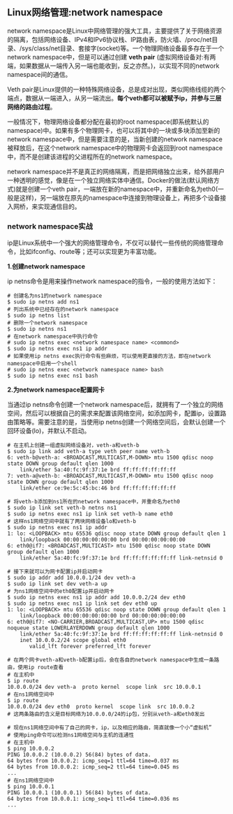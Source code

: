 ## Linux网络管理:network namespace

network namespace是Linux中网络管理的强大工具，主要提供了关于网络资源的隔离，包括网络设备、IPv4和IPv6协议栈、IP路由表，防火墙、/proc/net目录、/sys/class/net目录、套接字(socket)等。一个物理网络设备最多存在于一个network namespace中，但是可以通过创建 **veth pair** (虚拟网络设备对:有两端，如果数据从一端传入另一端也能收到，反之亦然。)，以实现不同的network namespace间的通信。

Veth pair是Linux提供的一种特殊网络设备，总是成对出现，类似网络线缆的两个端点，数据从一端进入，从另一端流出。**每个veth都可以被赋予ip，并参与三层网络的路由过程**。

一般情况下，物理网络设备都分配在最初的root namespace(即系统默认的namespace)中。如果有多个物理网卡，也可以将其中的一块或多块添加至新的network namespace中，但是需要注意的是，当新创建的network namespace被释放后，在这个network namespace中的物理网卡会返回到root namespace中，而不是创建该进程的父进程所在的network namespace。

network namespace并不是真正的网络隔离，而是把网络独立出来，给外部用户一种透明的感觉，像是在一个独立网络实体中通信。Docker的做法(默认网络方式)就是创建一个veth pair，一端放在新的namespace中，并重新命名为eth0(一般是这样)，另一端放在原先的namespace中连接到物理设备上，再把多个设备接入网桥，来实现通信目的。

### network namespace实战

ip是Linux系统中一个强大的网络管理命令，不仅可以替代一些传统的网络管理命令，比如ifconfig、route等；还可以实现更为丰富功能。

**1.创建network namespace**

ip netns命令是用来操作network namespace的指令，一般的使用方法如下：

```
# 创建名为ns1的network namespace
$ sudo ip netns add ns1
# 列出系统中已经存在的network namespace
$ sudo ip netns list
# 删除一个network namespace
$ sudo ip netns ns1
# 在network namespace中执行命令
# sudo ip netns exec <network namespace name> <commond>
$ sudo ip netns exec ns1 ip addr
# 如果使用ip netns exec执行命令有些麻烦，可以使用更直接的方法，即在network namespace中启用一个shell
# sudo ip netns exec <network namespace name> bash
$ sudo ip netns exec ns1 bash
```

**2.为network namespace配置网卡**

当通过ip netns命令创建一个network namespace后，就拥有了一个独立的网络空间，然后可以根据自己的需求来配置该网络空间，如添加网卡，配置ip，设置路由策略等。需要注意的是，当使用ip netns创建一个网络空间后，会默认创建一个回环设备(lo)，并默认不启动。

```
# 在主机上创建一组虚拟网络设备对，veth-a和veth-b
$ sudo ip link add veth-a type veth peer name veth-b
6: veth-b@veth-a: <BROADCAST,MULTICAST,M-DOWN> mtu 1500 qdisc noop state DOWN group default qlen 1000
    link/ether 5a:40:fc:9f:37:1e brd ff:ff:ff:ff:ff:ff
7: veth-a@veth-b: <BROADCAST,MULTICAST,M-DOWN> mtu 1500 qdisc noop state DOWN group default qlen 1000
    link/ether ce:9e:5c:45:bc:46 brd ff:ff:ff:ff:ff:ff

# 将veth-b添加到ns1所在的network namespace中，并重命名为eth0
$ sudo ip link set veth-b netns ns1
$ sudo ip netns exec ns1 ip link set veth-b name eth0
# 这样ns1网络空间中就有了两块网络设备lo和veth-b
$ sudo ip netns exec ns1 ip addr
1: lo: <LOOPBACK> mtu 65536 qdisc noop state DOWN group default qlen 1
    link/loopback 00:00:00:00:00:00 brd 00:00:00:00:00:00
6: eth0@if7: <BROADCAST,MULTICAST> mtu 1500 qdisc noop state DOWN group default qlen 1000
    link/ether 5a:40:fc:9f:37:1e brd ff:ff:ff:ff:ff:ff link-netnsid 0

# 接下来就可以为网卡配置ip并启动网卡
$ sudo ip addr add 10.0.0.1/24 dev veth-a
$ sudo ip link set dev veth-a up
# 为ns1网络空间中的eth0配置ip并启动网卡
$ sudo ip netns exec ns1 ip addr add 10.0.0.2/24 dev eth0
$ sudo ip netns exec ns1 ip link set dev eth0 up
1: lo: <LOOPBACK> mtu 65536 qdisc noop state DOWN group default qlen 1
    link/loopback 00:00:00:00:00:00 brd 00:00:00:00:00:00
6: eth0@if7: <NO-CARRIER,BROADCAST,MULTICAST,UP> mtu 1500 qdisc noqueue state LOWERLAYERDOWN group default qlen 1000
    link/ether 5a:40:fc:9f:37:1e brd ff:ff:ff:ff:ff:ff link-netnsid 0
    inet 10.0.0.2/24 scope global eth0
       valid_lft forever preferred_lft forever

# 在两个网卡veth-a和veth-b配置ip后，会在各自的network namespace中生成一条路由，使用ip route查看
# 在主机中
$ ip route
10.0.0.0/24 dev veth-a  proto kernel  scope link  src 10.0.0.1
# 在ns1网络空间中
$ ip route
10.0.0.0/24 dev eth0  proto kernel  scope link  src 10.0.0.2
# 这两条路由的含义是目标网络为10.0.0.0/24的ip包，分别从veth-a和eth0发出

# 现在ns1网络空间中有了自己的网卡，ip，以及相应的路由，简直就像一个小“虚拟机”
# 使用ping命令可以检测ns1网络空间与主机的连通性
# 在主机中
$ ping 10.0.0.2
PING 10.0.0.2 (10.0.0.2) 56(84) bytes of data.
64 bytes from 10.0.0.2: icmp_seq=1 ttl=64 time=0.037 ms
64 bytes from 10.0.0.2: icmp_seq=2 ttl=64 time=0.045 ms
...
# 在ns1网络空间中
$ ping 10.0.0.1
PING 10.0.0.1 (10.0.0.1) 56(84) bytes of data.
64 bytes from 10.0.0.1: icmp_seq=1 ttl=64 time=0.036 ms
...
```
